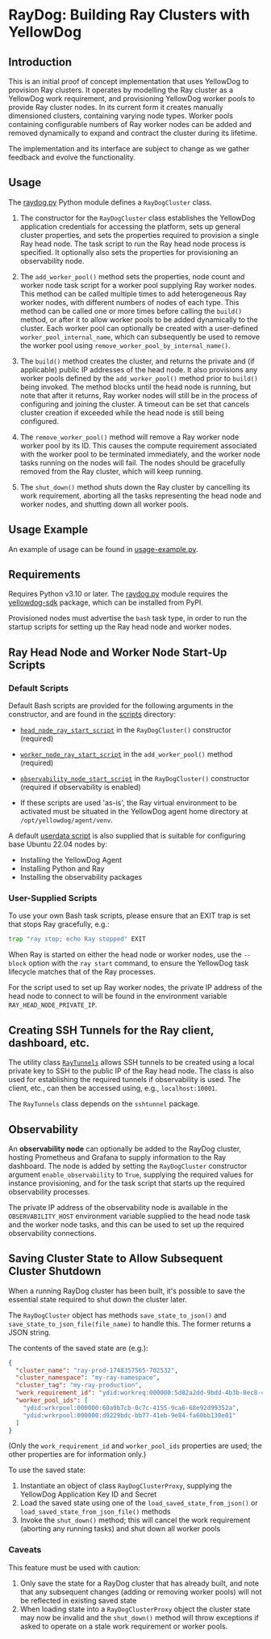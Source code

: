 # RayDog: Building Ray Clusters with YellowDog

## Introduction

This is an initial proof of concept implementation that uses YellowDog to provision Ray clusters. It operates by modelling the Ray cluster as a YellowDog work requirement, and provisioning YellowDog worker pools to provide Ray cluster nodes. In its current form it creates manually dimensioned clusters, containing varying node types. Worker pools containing configurable numbers of Ray worker nodes can be added and removed dynamically to expand and contract the cluster during its lifetime.

The implementation and its interface are subject to change as we gather feedback and evolve the functionality.

## Usage

The [raydog.py](raydog/raydog.py) Python module defines a `RayDogCluster` class.

1. The constructor for the `RayDogCluster` class establishes the YellowDog application credentials for accessing the platform, sets up general cluster properties, and sets the properties required to provision a single Ray head node. The task script to run the Ray head node process is specified. It optionally also sets the properties for provisioning an observability node.


2. The `add_worker_pool()` method sets the properties, node count and worker node task script for a worker pool supplying Ray worker nodes. This method can be called multiple times to add heterogeneous Ray worker nodes, with different numbers of nodes of each type. This method can be called one or more times before calling the `build()` method, or after it to allow worker pools to be added dynamically to the cluster. Each worker pool can optionally be created with a user-defined `worker_pool_internal_name`, which can subsequently be used to remove the worker pool using `remove_worker_pool_by_internal_name()`.


3. The `build()` method creates the cluster, and returns the private and (if applicable) public IP addresses of the head node. It also provisions any worker pools defined by the `add_worker_pool()` method prior to `build()` being invoked. The method blocks until the head node is running, but note that after it returns, Ray worker nodes will still be in the process of configuring and joining the cluster. A timeout can be set that cancels cluster creation if exceeded while the head node is still being configured.


4. The `remove_worker_pool()` method will remove a Ray worker node worker pool by its ID. This causes the compute requirement associated with the worker pool to be terminated immediately, and the worker node tasks running on the nodes will fail. The nodes should be gracefully removed from the Ray cluster, which will keep running.


5. The `shut_down()` method shuts down the Ray cluster by cancelling its work requirement, aborting all the tasks representing the head node and worker nodes, and shutting down all worker pools.

## Usage Example

An example of usage can be found in [usage-example.py](usage-example.py).

## Requirements

Requires Python v3.10 or later. The [raydog.py](raydog/raydog.py) module requires the [yellowdog-sdk](https://pypi.org/project/yellowdog-sdk) package, which can be installed from PyPI.

Provisioned nodes must advertise the `bash` task type, in order to run the startup scripts for setting up the Ray head node and worker nodes.

## Ray Head Node and Worker Node Start-Up Scripts

### Default Scripts

Default Bash scripts are provided for the following arguments in the constructor, and are found in the [scripts](scripts) directory:

- [`head_node_ray_start_script`](scripts/head-node-task-script.sh) in the `RayDogCluster()` constructor (required)
- [`worker_node_ray_start_script`](scripts/worker-node-task-script.sh) in the `add_worker_pool()` method (required)
- [`observability_node_start_script`](scripts/observability-node-task-script.sh) in the `RayDogCluster()` constructor (required if observability is enabled)

- If these scripts are used 'as-is', the Ray virtual environment to be activated must be situated in the YellowDog agent home directory at `/opt/yellowdog/agent/venv`.

A default [userdata script](scripts/node-setup-userdata.sh) is also supplied that is suitable for configuring base Ubuntu 22.04 nodes by:

- Installing the YellowDog Agent
- Installing Python and Ray
- Installing the observability packages

### User-Supplied Scripts

To use your own Bash task scripts, please ensure that an EXIT trap is set that stops Ray gracefully, e.g.:
```bash
trap "ray stop; echo Ray stopped" EXIT
```

When Ray is started on either the head node or worker nodes, use the `--block` option with the `ray start` command, to ensure the YellowDog task lifecycle matches that of the Ray processes.

For the script used to set up Ray worker nodes, the private IP address of the head node to connect to will be found in the environment variable `RAY_HEAD_NODE_PRIVATE_IP`.

## Creating SSH Tunnels for the Ray client, dashboard, etc.

The utility class [`RayTunnels`](utils/ray_ssh_tunnels.py) allows SSH tunnels to be created using a local private key to SSH to the public IP of the Ray head node. The class is also used for establishing the required tunnels if observability is used. The client, etc., can then be accessed using, e.g., `localhost:10001`.

The `RayTunnels` class depends on the `sshtunnel` package.

## Observability

An **observability node** can optionally be added to the RayDog cluster, hosting Prometheus and Grafana to supply information to the Ray dashboard. The node is added by setting the `RayDogCluster` constructor argument `enable_observability` to `True`, supplying the required values for instance provisioning, and for the task script that starts up the required observability processes.

The private IP address of the observability node is available in the `OBSERVABILITY_HOST` environment variable supplied to the head node task and the worker node tasks, and this can be used to set up the required observability connections.

## Saving Cluster State to Allow Subsequent Cluster Shutdown

When a running RayDog cluster has been built, it's possible to save the essential state required to shut down the cluster later.

The `RayDogCluster` object has methods `save_state_to_json()` and `save_state_to_json_file(file_name)` to handle this. The former returns a JSON string.

The contents of the saved state are (e.g.):

```json
{
  "cluster_name": "ray-prod-1748357565-702532",
  "cluster_namespace": "my-ray-namespace",
  "cluster_tag": "my-ray-production",
  "work_requirement_id": "ydid:workreq:000000:5d82a2dd-9bdd-4b3b-8ec8-ca9b4cd656b6",
  "worker_pool_ids": [
    "ydid:wrkrpool:000000:60a9b7cb-0c7c-4155-9ca6-68e92d99352a",
    "ydid:wrkrpool:000000:d9229bdc-bb77-41eb-9e84-fa60bb130e01"
  ]
}
```

(Only the `work_requirement_id` and `worker_pool_ids` properties are used; the other properties are for information only.)

To use the saved state:

1. Instantiate an object of class `RayDogClusterProxy`, supplying the YellowDog Application Key ID and Secret
2. Load the saved state using one of the `load_saved_state_from_json()` or `load_saved_state_from_json_file()` methods
3. Invoke the `shut_down()` method; this will cancel the work requirement (aborting any running tasks) and shut down all worker pools

### Caveats

This feature must be used with caution:

1. Only save the state for a RayDog cluster that has already built, and note that any subsequent changes (adding or removing worker pools) will not be reflected in existing saved state
2. When loading state into a `RayDogClusterProxy` object the cluster state may now be invalid and the `shut_down()` method will throw exceptions if asked to operate on a stale work requirement or worker pools.
